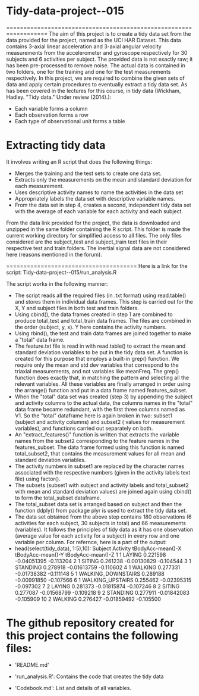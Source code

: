 # Tidy-data-project--015
==================================================================
The aim of this project is to create a tidy data set from the data provided for the project, named as the UCI HAR Dataset. This data contains 3-axial linear acceleration and 3-axial angular velocity measurements from the accelerometer and gyroscope respectively for 30 subjects and 6 activities per subject. The provided data is not exactly raw; it has been pre-processed to remove noise. The actual data is contained in two folders, one for the training and one for the test measurements respectively.
In this project, we are required to combine the given sets of data and apply certain procedures to eventually extract a tidy data set. As has been covered in the lectures for this course, in tidy data (Wickham, Hadley. "Tidy data." Under review (2014).):
* Each variable forms a column
* Each observation forms a row
* Each type of observational unit forms a table
 
 Extracting tidy data
==================================================================
It involves writing an R script that does the following things:
* Merges the training and the test sets to create one data set.
* Extracts only the measurements on the mean and standard deviation for each measurement. 
* Uses descriptive activity names to name the activities in the data set
* Appropriately labels the data set with descriptive variable names. 
* From the data set in step 4, creates a second, independent tidy data set with the average of each variable for each activity and each subject.


From the data link provided for the project, the data is downloaded and unzipped in the same folder containing the R script. This folder is made the current working directory for simplified access to all files. The only files considered are the subject_test and subject_train text files in their respective test and train folders. The inertial signal data are not considered here (reasons mentioned in the forum).


======================================
Here is a link for the script: 
Tidy-data-project--015/run_analysis.R

The script works in the following manner:

* The script reads all the required files (in .txt format) using read.table() and stores them in individual data frames. This step is carried out for the X, Y and subject files in both test and train folders. 
* Using cbind(), the data frames created in step 1 are combined to produce total_test and total_train data frames. The files are combined in the order (subject, y, x). Y here contains the activity numbers.
* Using rbind(), the test and train data frames are joined together to make a "total" data frame.
* The feature.txt file is read in with read.table() to extract the mean and standard deviation variables to be put in the tidy data set. A function is created for this purpose that employs a built-in grep() function. We require only the mean and std dev variables that correspond to the triaxial measurements, and not variables like meanFreq. The grep() function does exactly that, in matching the pattern and selecting all the relevant variables. All these variables are finally arranged in order using the arrange() function and put in a data frame named features_subset.
* When the "total" data set was created (step 3) by appending the subject and activity columns to the actual data, the columns names in the "total" data frame became redundant, with the first three columns named as V1. So the "total" dataframe here is again broken in two: subset1 (subject and activity columns) and subset2 ( values for measurement variables), and functions carried out separately on both.
* An "extract_features()" function is written that extracts the variable names from the subset2 corresponding to the feature names in the features_subset. The data frame formed using this function is named total_subset2, that contains the measurement values for all mean and standard deviation variables.
* The activity numbers in subset1 are replaced by the character names associated with the respective numbers (given in the activity labels text file) using factor().
* The subsets (subset1 with subject and activity labels and total_subset2 with mean and standard deviation values) are joined again using cbind() to form the total_subset dataframe.
* The total_subset data set is arranged based on subject and then the function ddply() from package plyr is used to extract the tidy data set.
* The data set obtained from the above step contains 180 observations (6 activities for each subject, 30 subjects in total) and 66 measurements (variables). It follows the principles of tidy data as it has one observation (average value for each activity for a subject) in every row and one variable per column. For refernce, here is a part of the output:
* head(select(tidy_data), 1:5),10):
   Subject           Activity tBodyAcc-mean()-X tBodyAcc-mean()-Y tBodyAcc-mean()-Z
1        1             LAYING          0.221598       -0.04051395         -0.113204
2        1             SITING          0.261238       -0.00130829         -0.104544
3        1           STANDING          0.278918       -0.01613759         -0.110602
4        1            WALKING          0.277331       -0.01738382         -0.111148
5        1 WALKING_DOWNSTAIRS          0.289188       -0.00991850         -0.107566
6        1   WALKING_UPSTAIRS          0.255462       -0.02395315         -0.097302
7        2             LAYING          0.281373       -0.01815874         -0.107246
8        2             SITING          0.277087       -0.01568799         -0.109218
9        2           STANDING          0.277911       -0.01842083         -0.105909
10       2            WALKING          0.276427       -0.01859492         -0.105500


The github repository created for this project contains the following files:
=========================================

- 'README.md'

- 'run_analysis.R': Contains the code that creates the tidy data

- 'Codebook.md': List and details of all variables.

